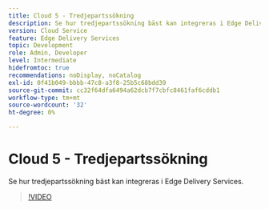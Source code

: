 ```yaml
---
title: Cloud 5 - Tredjepartssökning
description: Se hur tredjepartssökning bäst kan integreras i Edge Delivery Services.
version: Cloud Service
feature: Edge Delivery Services
topic: Development
role: Admin, Developer
level: Intermediate
hidefromtoc: true
recommendations: noDisplay, noCatalog
exl-id: 0f41b049-bbbb-47c8-a3f8-25b5c68bdd39
source-git-commit: cc32f64dfa6494a62dcb7f7cbfc8461faf6cddb1
workflow-type: tm+mt
source-wordcount: '32'
ht-degree: 0%

---
```


# Cloud 5 - Tredjepartssökning

Se hur tredjepartssökning bäst kan integreras i Edge Delivery Services.

>[!VIDEO](https://video.tv.adobe.com/v/3427040?quality=12&learn=on)
